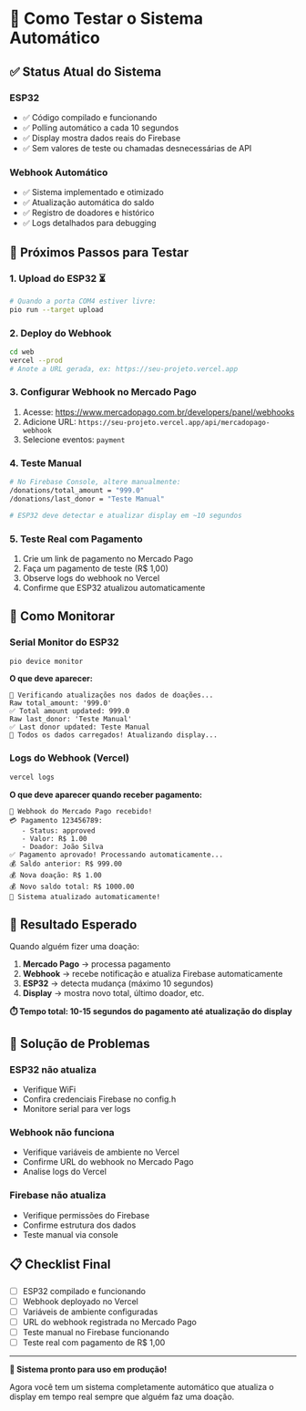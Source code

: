 # 🧪 Como Testar o Sistema Automático

## ✅ **Status Atual do Sistema**

### **ESP32** 
- ✅ Código compilado e funcionando
- ✅ Polling automático a cada 10 segundos
- ✅ Display mostra dados reais do Firebase
- ✅ Sem valores de teste ou chamadas desnecessárias de API

### **Webhook Automático**
- ✅ Sistema implementado e otimizado
- ✅ Atualização automática do saldo
- ✅ Registro de doadores e histórico
- ✅ Logs detalhados para debugging

## 🚀 **Próximos Passos para Testar**

### **1. Upload do ESP32** ⏳
```bash
# Quando a porta COM4 estiver livre:
pio run --target upload
```

### **2. Deploy do Webhook**
```bash
cd web
vercel --prod
# Anote a URL gerada, ex: https://seu-projeto.vercel.app
```

### **3. Configurar Webhook no Mercado Pago**
1. Acesse: https://www.mercadopago.com.br/developers/panel/webhooks
2. Adicione URL: `https://seu-projeto.vercel.app/api/mercadopago-webhook`
3. Selecione eventos: `payment`

### **4. Teste Manual**
```bash
# No Firebase Console, altere manualmente:
/donations/total_amount = "999.0"
/donations/last_donor = "Teste Manual"

# ESP32 deve detectar e atualizar display em ~10 segundos
```

### **5. Teste Real com Pagamento**
1. Crie um link de pagamento no Mercado Pago
2. Faça um pagamento de teste (R$ 1,00)
3. Observe logs do webhook no Vercel
4. Confirme que ESP32 atualizou automaticamente

## 📱 **Como Monitorar**

### **Serial Monitor do ESP32**
```bash
pio device monitor
```
**O que deve aparecer:**
```
🔄 Verificando atualizações nos dados de doações...
Raw total_amount: '999.0'
✅ Total amount updated: 999.0
Raw last_donor: 'Teste Manual'
✅ Last donor updated: Teste Manual
🎉 Todos os dados carregados! Atualizando display...
```

### **Logs do Webhook (Vercel)**
```bash
vercel logs
```
**O que deve aparecer quando receber pagamento:**
```
🔔 Webhook do Mercado Pago recebido!
💳 Pagamento 123456789:
   - Status: approved
   - Valor: R$ 1.00
   - Doador: João Silva
✅ Pagamento aprovado! Processando automaticamente...
💰 Saldo anterior: R$ 999.00
💰 Nova doação: R$ 1.00
💰 Novo saldo total: R$ 1000.00
🎉 Sistema atualizado automaticamente!
```

## 🎯 **Resultado Esperado**

Quando alguém fizer uma doação:

1. **Mercado Pago** → processa pagamento
2. **Webhook** → recebe notificação e atualiza Firebase automaticamente
3. **ESP32** → detecta mudança (máximo 10 segundos)
4. **Display** → mostra novo total, último doador, etc.

**⏱️ Tempo total: 10-15 segundos do pagamento até atualização do display**

## 🔧 **Solução de Problemas**

### **ESP32 não atualiza**
- Verifique WiFi
- Confira credenciais Firebase no config.h
- Monitore serial para ver logs

### **Webhook não funciona**
- Verifique variáveis de ambiente no Vercel
- Confirme URL do webhook no Mercado Pago
- Analise logs do Vercel

### **Firebase não atualiza**
- Verifique permissões do Firebase
- Confirme estrutura dos dados
- Teste manual via console

## 📋 **Checklist Final**

- [ ] ESP32 compilado e funcionando
- [ ] Webhook deployado no Vercel
- [ ] Variáveis de ambiente configuradas
- [ ] URL do webhook registrada no Mercado Pago
- [ ] Teste manual no Firebase funcionando
- [ ] Teste real com pagamento de R$ 1,00

---

**🎉 Sistema pronto para uso em produção!** 

Agora você tem um sistema completamente automático que atualiza o display em tempo real sempre que alguém faz uma doação.
